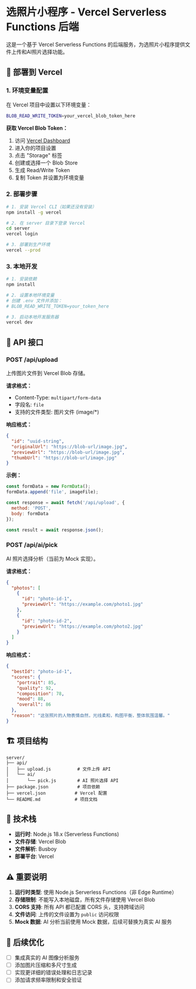 # 选照片小程序 - Vercel Serverless Functions 后端

这是一个基于 Vercel Serverless Functions 的后端服务，为选照片小程序提供文件上传和AI照片选择功能。

## 🚀 部署到 Vercel

### 1. 环境变量配置

在 Vercel 项目中设置以下环境变量：

```bash
BLOB_READ_WRITE_TOKEN=your_vercel_blob_token_here
```

**获取 Vercel Blob Token：**
1. 访问 [Vercel Dashboard](https://vercel.com/dashboard)
2. 进入你的项目设置
3. 点击 "Storage" 标签
4. 创建或选择一个 Blob Store
5. 生成 Read/Write Token
6. 复制 Token 并设置为环境变量

### 2. 部署步骤

```bash
# 1. 安装 Vercel CLI（如果还没有安装）
npm install -g vercel

# 2. 在 server 目录下登录 Vercel
cd server
vercel login

# 3. 部署到生产环境
vercel --prod
```

### 3. 本地开发

```bash
# 1. 安装依赖
npm install

# 2. 设置本地环境变量
# 创建 .env 文件并添加：
# BLOB_READ_WRITE_TOKEN=your_token_here

# 3. 启动本地开发服务器
vercel dev
```

## 📡 API 接口

### POST /api/upload

上传图片文件到 Vercel Blob 存储。

**请求格式：**
- Content-Type: `multipart/form-data`
- 字段名: `file`
- 支持的文件类型: 图片文件 (image/*)

**响应格式：**
```json
{
  "id": "uuid-string",
  "originalUrl": "https://blob-url/image.jpg",
  "previewUrl": "https://blob-url/image.jpg",
  "thumbUrl": "https://blob-url/image.jpg"
}
```

**示例：**
```javascript
const formData = new FormData();
formData.append('file', imageFile);

const response = await fetch('/api/upload', {
  method: 'POST',
  body: formData
});

const result = await response.json();
```

### POST /api/ai/pick

AI 照片选择分析（当前为 Mock 实现）。

**请求格式：**
```json
{
  "photos": [
    {
      "id": "photo-id-1",
      "previewUrl": "https://example.com/photo1.jpg"
    },
    {
      "id": "photo-id-2", 
      "previewUrl": "https://example.com/photo2.jpg"
    }
  ]
}
```

**响应格式：**
```json
{
  "bestId": "photo-id-1",
  "scores": {
    "portrait": 85,
    "quality": 92,
    "composition": 78,
    "mood": 88,
    "overall": 86
  },
  "reason": "这张照片的人物表情自然，光线柔和，构图平衡，整体氛围温馨。"
}
```

## 🏗️ 项目结构

```
server/
├── api/
│   ├── upload.js          # 文件上传 API
│   └── ai/
│       └── pick.js        # AI 照片选择 API
├── package.json           # 项目依赖
├── vercel.json           # Vercel 配置
└── README.md             # 项目文档
```

## 🔧 技术栈

- **运行时**: Node.js 18.x (Serverless Functions)
- **文件存储**: Vercel Blob
- **文件解析**: Busboy
- **部署平台**: Vercel

## ⚠️ 重要说明

1. **运行时类型**: 使用 Node.js Serverless Functions（非 Edge Runtime）
2. **存储限制**: 不能写入本地磁盘，所有文件存储使用 Vercel Blob
3. **CORS 支持**: 所有 API 都已配置 CORS 头，支持跨域访问
4. **文件访问**: 上传的文件设置为 `public` 访问权限
5. **Mock 数据**: AI 分析当前使用 Mock 数据，后续可替换为真实 AI 服务

## 🔄 后续优化

- [ ] 集成真实的 AI 图像分析服务
- [ ] 添加图片压缩和多尺寸生成
- [ ] 实现更详细的错误处理和日志记录
- [ ] 添加请求频率限制和安全验证